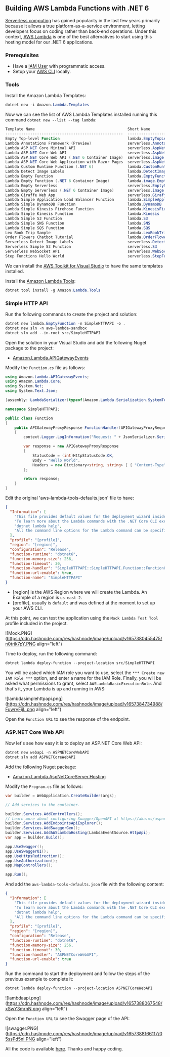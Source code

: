## Building AWS Lambda Functions with .NET 6

[Serverless computing](https://aws.amazon.com/serverless/) has gained popularity in the last few years primarily because it allows a true platform-as-a-service environment, letting developers focus on coding rather than back-end operations. Under this context, [AWS Lambda](https://docs.aws.amazon.com/lambda/latest/dg/welcome.html) is one of the best alternatives to start using this hosting model for our .NET 6 applications.

### Prerequisites

- Have a [IAM User](https://docs.aws.amazon.com/IAM/latest/UserGuide/id_users_create.html#id_users_create_console) with programmatic access.
- Setup your [AWS CLI](https://docs.aws.amazon.com/cli/latest/userguide/cli-configure-files.html) locally.

### Tools

Install the Amazon Lambda Templates:

```powershell
dotnet new -i Amazon.Lambda.Templates
``` 

Now we can see the list of AWS Lambda Templates installed running this command `dotnet new --list --tag lambda`:

```powershell
Template Name                                         Short Name                                    Language  Tags
----------------------------------------------------  --------------------------------------------  --------  ---------------------
Empty Top-level Function                              lambda.EmptyTopLevelFunction                  [C#]      AWS/Lambda/Serverless
Lambda Annotations Framework (Preview)                serverless.Annotations                        [C#]      AWS/Lambda/Serverless
Lambda ASP.NET Core Minimal API                       serverless.AspNetCoreMinimalAPI               [C#]      AWS/Lambda/Serverless
Lambda ASP.NET Core Web API                           serverless.AspNetCoreWebAPI                   [C#],F#   AWS/Lambda/Serverless
Lambda ASP.NET Core Web API (.NET 6 Container Image)  serverless.image.AspNetCoreWebAPI             [C#],F#   AWS/Lambda/Serverless
Lambda ASP.NET Core Web Application with Razor Pages  serverless.AspNetCoreWebApp                   [C#]      AWS/Lambda/Serverless
Lambda Custom Runtime Function (.NET 6)               lambda.CustomRuntimeFunction                  [C#],F#   AWS/Lambda/Function
Lambda Detect Image Labels                            lambda.DetectImageLabels                      [C#],F#   AWS/Lambda/Function
Lambda Empty Function                                 lambda.EmptyFunction                          [C#],F#   AWS/Lambda/Function
Lambda Empty Function (.NET 6 Container Image)        lambda.image.EmptyFunction                    [C#],F#   AWS/Lambda/Function
Lambda Empty Serverless                               serverless.EmptyServerless                    [C#],F#   AWS/Lambda/Serverless
Lambda Empty Serverless (.NET 6 Container Image)      serverless.image.EmptyServerless              [C#],F#   AWS/Lambda/Serverless
Lambda Giraffe Web App                                serverless.Giraffe                            F#        AWS/Lambda/Serverless
Lambda Simple Application Load Balancer Function      lambda.SimpleApplicationLoadBalancerFunction  [C#]      AWS/Lambda/Function
Lambda Simple DynamoDB Function                       lambda.DynamoDB                               [C#],F#   AWS/Lambda/Function
Lambda Simple Kinesis Firehose Function               lambda.KinesisFirehose                        [C#]      AWS/Lambda/Function
Lambda Simple Kinesis Function                        lambda.Kinesis                                [C#],F#   AWS/Lambda/Function
Lambda Simple S3 Function                             lambda.S3                                     [C#],F#   AWS/Lambda/Function
Lambda Simple SNS Function                            lambda.SNS                                    [C#]      AWS/Lambda/Function
Lambda Simple SQS Function                            lambda.SQS                                    [C#]      AWS/Lambda/Function
Lex Book Trip Sample                                  lambda.LexBookTripSample                      [C#]      AWS/Lambda/Function
Order Flowers Chatbot Tutorial                        lambda.OrderFlowersChatbot                    [C#]      AWS/Lambda/Function
Serverless Detect Image Labels                        serverless.DetectImageLabels                  [C#],F#   AWS/Lambda/Serverless
Serverless Simple S3 Function                         serverless.S3                                 [C#],F#   AWS/Lambda/Serverless
Serverless WebSocket API                              serverless.WebSocketAPI                       [C#]      AWS/Lambda/Serverless
Step Functions Hello World                            serverless.StepFunctionsHelloWorld            [C#],F#   AWS/Lambda/Serverless
``` 

We can install the [AWS Toolkit for Visual Studio](https://docs.aws.amazon.com/lambda/latest/dg/csharp-package-toolkit.html) to have the same templates installed.

Install the [Amazon Lambda Tools](https://github.com/aws/aws-lambda-dotnet):

```powershell
dotnet tool install -g Amazon.Lambda.Tools
``` 

### Simple HTTP API

Run the following commands to create the project and solution:

```powershell
dotnet new lambda.EmptyFunction -n SimpleHTTPAPI -o .
dotnet new sln -n aws-lambda-sandbox
dotnet sln add --in-root src/SimpleHTTPAPI
``` 

Open the solution in your Visual Studio and add the following Nuget package to the project:

- [Amazon.Lambda.APIGatewayEvents](https://www.nuget.org/packages/Amazon.Lambda.APIGatewayEvents/2.4.1)

Modify the `Function.cs` file as follows:

```csharp
using Amazon.Lambda.APIGatewayEvents;
using Amazon.Lambda.Core;
using System.Net;
using System.Text.Json;

[assembly: LambdaSerializer(typeof(Amazon.Lambda.Serialization.SystemTextJson.DefaultLambdaJsonSerializer))]

namespace SimpleHTTPAPI;

public class Function
{
    public APIGatewayProxyResponse FunctionHandler(APIGatewayProxyRequest request, ILambdaContext context)
    {
        context.Logger.LogInformation("Request: " + JsonSerializer.Serialize(request));

        var response = new APIGatewayProxyResponse
        {
            StatusCode = (int)HttpStatusCode.OK,
            Body = "Hello World",
            Headers = new Dictionary<string, string> { { "Content-Type", "text/plain" } }
        };

        return response;
    }
}

``` 

Edit the original 'aws-lambda-tools-defaults.json' file to have:

```json
{
  "Information": [
    "This file provides default values for the deployment wizard inside Visual Studio and the AWS Lambda commands added to the .NET Core CLI.",
    "To learn more about the Lambda commands with the .NET Core CLI execute the following command at the command line in the project root directory.",
    "dotnet lambda help",
    "All the command line options for the Lambda command can be specified in this file."
  ],
  "profile": "[profile]",
  "region": "[region]",
  "configuration": "Release",
  "function-runtime": "dotnet6",
  "function-memory-size": 256,
  "function-timeout": 30,
  "function-handler": "SimpleHTTPAPI::SimpleHTTPAPI.Function::FunctionHandler",
  "function-url-enable": true,
  "function-name": "SimpleHTTPAPI"
}
``` 

- [region] is the AWS Region where we will create the Lambda. An Example of a region is `us-east-2`.
- [profile], usually is `default` and was defined at the moment to set up your AWS CLI.

At this point, we can test the application using the `Mock Lambda Test Tool` profile included in the project.

![Mock.PNG](https://cdn.hashnode.com/res/hashnode/image/upload/v1657380455475/n0trik7pY.PNG align="left")

Time to deploy, run the following command:

```powershell
dotnet lambda deploy-function --project-location src/SimpleHTTPAPI
``` 

You will be asked which IAM role you want to use, select the `*** Create new IAM Role ***` option, and enter a name for the IAM Role. Finally, you will be asked what permissions to grant, select `AWSLambdaBasicExecutionRole`. And that's it, your Lambda is up and running in AWS:

![lambdasimplehttpapi.png](https://cdn.hashnode.com/res/hashnode/image/upload/v1657384734988/FuwryFijL.png align="left")

Open the `Function URL` to see the response of the endpoint.

### ASP.NET Core Web API

Now let's see how easy it is to deploy an ASP.NET Core Web API:

```powershell
dotnet new webapi -n ASPNETCoreWebAPI
dotnet sln add ASPNETCoreWebAPI
``` 

Add the following Nuget package:

- [Amazon.Lambda.AspNetCoreServer.Hosting](https://www.nuget.org/packages/Amazon.Lambda.AspNetCoreServer.Hosting/1.3.0)

Modify the `Program.cs` file as follows:

```csharp
var builder = WebApplication.CreateBuilder(args);

// Add services to the container.

builder.Services.AddControllers();
// Learn more about configuring Swagger/OpenAPI at https://aka.ms/aspnetcore/swashbuckle
builder.Services.AddEndpointsApiExplorer();
builder.Services.AddSwaggerGen();
builder.Services.AddAWSLambdaHosting(LambdaEventSource.HttpApi);
var app = builder.Build();

app.UseSwagger();
app.UseSwaggerUI();
app.UseHttpsRedirection();
app.UseAuthorization();
app.MapControllers();

app.Run();
``` 

And add the `aws-lambda-tools-defaults.json` file with the following content:

```json
{
  "Information": [
    "This file provides default values for the deployment wizard inside Visual Studio and the AWS Lambda commands added to the .NET Core CLI.",
    "To learn more about the Lambda commands with the .NET Core CLI execute the following command at the command line in the project root directory.",
    "dotnet lambda help",
    "All the command line options for the Lambda command can be specified in this file."
  ],
  "profile": "[profile]",
  "region": "[region]",
  "configuration": "Release",
  "function-runtime": "dotnet6",
  "function-memory-size": 256,
  "function-timeout": 30,
  "function-handler": "ASPNETCoreWebAPI",
  "function-url-enable": true
}
``` 

Run the command to start the deployment and follow the steps of the previous example to complete it:

```powershell
dotnet lambda deploy-function --project-location ASPNETCoreWebAPI
``` 

![lambdaapi.png](https://cdn.hashnode.com/res/hashnode/image/upload/v1657388067548/xSwY3mrnN.png align="left")

Open the `Function URL` to see the Swagger page of the API:

![swagger.PNG](https://cdn.hashnode.com/res/hashnode/image/upload/v1657388166117/05ssPd5ni.PNG align="left")

All the code is available [here](https://github.com/raulnq/aws-lambda-sandbox). Thanks and happy coding.
